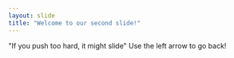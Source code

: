 ```yaml
---
layout: slide
title: "Welcome to our second slide!"
---
```

"If you push too hard, it might slide"
Use the left arrow to go back!
